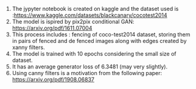 1. The jypyter notebook is created on kaggle and the dataset used is :https://www.kaggle.com/datasets/blackcanary/cocotest2014
2. The model is ispired by pix2pix conditional GAN: https://arxiv.org/pdf/1611.07004
3. This process includes : fencing of coco-test2014 dataset, storing them in pairs of fenced and de fenced images along with edges created by xanny filters.
4. The model is trained with 10 epochs considering the small size of dataset.
5. It has an average generator loss of 6.3481 (may very slightly).
6. Using canny filters is a motivation from the following paper: https://arxiv.org/pdf/1908.06837
